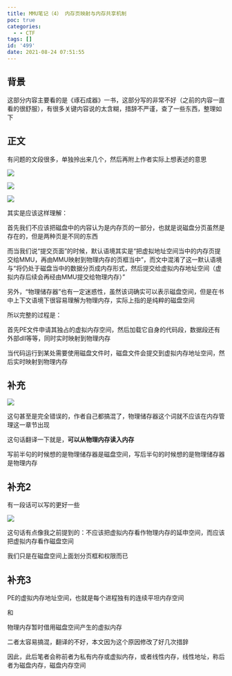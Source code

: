 ```yaml
---
title: MMU笔记（4） 内存页映射与内存共享机制
poc: true
categories:
  - - CTF
tags: []
id: '499'
date: 2021-08-24 07:51:55
---
```


## 背景

这部分内容主要看的是《琢石成器》一书，这部分写的非常不好（之前的内容一直看的很舒服），有很多关键内容说的太含糊，措辞不严谨，查了一些东西，整理如下

## 正文

有问题的文段很多，单独拎出来几个，然后再附上作者实际上想表述的意思

![](https://raw.githubusercontent.com/Valkierja/ALLPIC/main/img/202303172117030.png)

![](https://raw.githubusercontent.com/Valkierja/ALLPIC/main/img/202303172116497.png)

![](https://www.ksroido.art/wp-content/uploads/2021/08/image-30.png)

其实是应该这样理解：

首先我们不应该把磁盘中的内容认为是内存页的一部分，也就是说磁盘分页虽然是存在的，但是两种页是不同的东西

而当我们说“提交页面”的时候，默认语境其实是“把虚拟地址空间当中的内存页提交给MMU，再由MMU映射到物理内存的页框当中”，而文中混淆了这一默认语境与“将仍处于磁盘当中的数据分页成内存形式，然后提交给虚拟内存地址空间（虚拟内存后续会再经由MMU提交给物理内存）”

另外，“物理储存器”也有一定迷惑性，虽然该词确实可以表示磁盘空间，但是在书中上下文语境下很容易理解为物理内存，实际上指的是纯粹的磁盘空间

所以完整的过程是：

首先PE文件申请其独占的虚拟内存空间，然后加载它自身的代码段，数据段还有外部dll等等，同时实时映射到物理内存

当代码运行到某处需要使用磁盘文件时，磁盘文件会提交到虚拟内存地址空间，然后实时映射到物理内存

## 补充

![](https://raw.githubusercontent.com/Valkierja/ALLPIC/main/img/202303172117489.png)

这句甚至是完全错误的，作者自己都搞混了，物理储存器这个词就不应该在内存管理这一章节出现

这句话翻译一下就是，**可以从物理内存读入内存**

写前半句的时候想的是物理储存器是磁盘空间，写后半句的时候想的是物理储存器是物理内存

## 补充2

有一段话可以写的更好一些

![](https://raw.githubusercontent.com/Valkierja/ALLPIC/main/img/202303172117208.png)

这句话有点像我之前提到的：不应该把虚拟内存看作物理内存的延申空间，而应该把虚拟内存看作磁盘空间

我们只是在磁盘空间上面划分页框和权限而已

## 补充3

PE的虚拟内存地址空间，也就是每个进程独有的连续平坦内存空间

和

物理内存暂时借用磁盘空间产生的虚拟内存

二者太容易搞混，翻译的不好，本文因为这个原因修改了好几次措辞

因此，此后笔者会称前者为私有内存或虚拟内存，或者线性内存，线性地址，称后者为磁盘内存，磁盘内存空间
